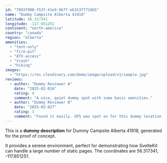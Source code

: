 ```yaml
---
id: "7893f900-f53f-41e9-9b7f-eb313f772db5"
name: "Dummy Campsite Alberta 41918"
latitude: 56.317341
longitude: -117.651251
continent: "north-america"
country: "canada"
region: "alberta"
amenities:
  - "tent-only"
  - "fire-pit"
  - "ATV-access"
  - "trash"
  - "hiking"
images:
  - "https://res.cloudinary.com/demo/image/upload/v1/sample.jpg"
reviews:
  - author: "Dummy Reviewer A"
    date: "2025-02-016"
    rating: 4
    comment: "A nice, quiet dummy spot with some basic amenities."
  - author: "Dummy Reviewer B"
    date: "2025-02-027"
    rating: 3
    comment: "Found it easily. GPS was spot on for this dummy location."
---
```


This is a **dummy description** for Dummy Campsite Alberta 41918, generated for the proof of concept.

It provides a serene environment, perfect for demonstrating how SvelteKit can handle a large number of static pages. The coordinates are 56.317341, -117.651251.
